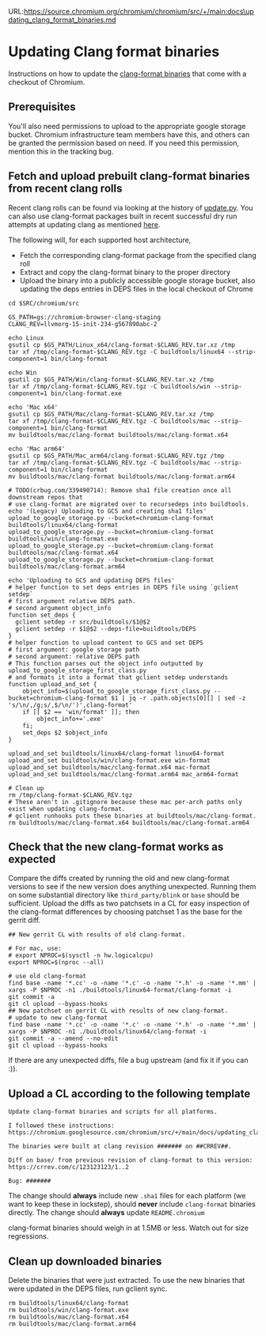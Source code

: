 URL:https://source.chromium.org/chromium/chromium/src/+/main:docs\updating_clang_format_binaries.md
# Updating Clang format binaries

Instructions on how to update the [clang-format binaries](clang_format.md) that
come with a checkout of Chromium.

## Prerequisites

You'll also need permissions to upload to the appropriate google storage
bucket. Chromium infrastructure team members have this, and others can be
granted the permission based on need. If you need this permission, mention this
in the tracking bug.

## Fetch and upload prebuilt clang-format binaries from recent clang rolls

Recent clang rolls can be found via looking at the history of
[update.py](https://crsrc.org/c/tools/clang/scripts/update.py). You can also
use clang-format packages built in recent successful dry run attempts at
updating clang as mentioned [here](clang_sheriffing.md).

The following will, for each supported host architecture,

* Fetch the corresponding clang-format package from the specified clang roll
* Extract and copy the clang-format binary to the proper directory
* Upload the binary into a publicly accessible google storage bucket, also
  updating the deps entries in DEPS files in the local checkout of Chrome

```shell
cd $SRC/chromium/src

GS_PATH=gs://chromium-browser-clang-staging
CLANG_REV=llvmorg-15-init-234-g567890abc-2

echo Linux
gsutil cp $GS_PATH/Linux_x64/clang-format-$CLANG_REV.tar.xz /tmp
tar xf /tmp/clang-format-$CLANG_REV.tgz -C buildtools/linux64 --strip-component=1 bin/clang-format

echo Win
gsutil cp $GS_PATH/Win/clang-format-$CLANG_REV.tar.xz /tmp
tar xf /tmp/clang-format-$CLANG_REV.tgz -C buildtools/win --strip-component=1 bin/clang-format.exe

echo 'Mac x64'
gsutil cp $GS_PATH/Mac/clang-format-$CLANG_REV.tar.xz /tmp
tar xf /tmp/clang-format-$CLANG_REV.tgz -C buildtools/mac --strip-component=1 bin/clang-format
mv buildtools/mac/clang-format buildtools/mac/clang-format.x64

echo 'Mac arm64'
gsutil cp $GS_PATH/Mac_arm64/clang-format-$CLANG_REV.tgz /tmp
tar xf /tmp/clang-format-$CLANG_REV.tgz -C buildtools/mac --strip-component=1 bin/clang-format
mv buildtools/mac/clang-format buildtools/mac/clang-format.arm64

# TODO(crbug.com/339490714): Remove sha1 file creation once all downstream repos that
# use clang-format are migrated over to recursedeps into buildtools.
echo '(Legacy) Uploading to GCS and creating sha1 files'
upload_to_google_storage.py --bucket=chromium-clang-format buildtools/linux64/clang-format
upload_to_google_storage.py --bucket=chromium-clang-format buildtools/win/clang-format.exe
upload_to_google_storage.py --bucket=chromium-clang-format buildtools/mac/clang-format.x64
upload_to_google_storage.py --bucket=chromium-clang-format buildtools/mac/clang-format.arm64

echo 'Uploading to GCS and updating DEPS files'
# helper function to set deps entries in DEPS file using `gclient setdep`
# first argument relative DEPS path.
# second argument object_info
function set_deps {
  gclient setdep -r src/buildtools/$1@$2
  gclient setdep -r $1@$2 --deps-file=buildtools/DEPS
}
# helper function to upload content to GCS and set DEPS
# first argument: google storage path
# second argument: relative DEPS path
# This function parses out the object info outputted by upload_to_google_storage_first_class.py
# and formats it into a format that gclient setdep understands
function upload_and_set {
	object_info=$(upload_to_google_storage_first_class.py --bucket=chromium-clang-format $1 | jq -r .path.objects[0][] | sed -z 's/\n/,/g;s/,$/\n/')',clang-format'
	if [[ $2 == 'win/format' ]]; then
		object_info+='.exe'
	fi;
	set_deps $2 $object_info
}

upload_and_set buildtools/linux64/clang-format linux64-format
upload_and_set buildtools/win/clang-format.exe win-format
upload_and_set buildtools/mac/clang-format.x64 mac-format
upload_and_set buildtools/mac/clang-format.arm64 mac_arm64-format

# Clean up
rm /tmp/clang-format-$CLANG_REV.tgz
# These aren't in .gitignore because these mac per-arch paths only exist when updating clang-format.
# gclient runhooks puts these binaries at buildtools/mac/clang-format.
rm buildtools/mac/clang-format.x64 buildtools/mac/clang-format.arm64
```

## Check that the new clang-format works as expected

Compare the diffs created by running the old and new clang-format versions to
see if the new version does anything unexpected. Running them on some
substantial directory like `third_party/blink` or `base` should be sufficient.
Upload the diffs as two patchsets in a CL for easy inspection of the
clang-format differences by choosing patchset 1 as the base for the gerrit diff.

```shell
## New gerrit CL with results of old clang-format.

# For mac, use:
# export NPROC=$(sysctl -n hw.logicalcpu)
export NPROC=$(nproc --all)

# use old clang-format
find base -name '*.cc' -o -name '*.c' -o -name '*.h' -o -name '*.mm' | xargs -P $NPROC -n1 ./buildtools/linux64-format/clang-format -i
git commit -a
git cl upload --bypass-hooks
## New patchset on gerrit CL with results of new clang-format.
# update to new clang-format
find base -name '*.cc' -o -name '*.c' -o -name '*.h' -o -name '*.mm' | xargs -P $NPROC -n1 ./buildtools/linux64/clang-format -i
git commit -a --amend --no-edit
git cl upload --bypass-hooks
```

If there are any unexpected diffs, file a bug upstream (and fix it if you can :)).

## Upload a CL according to the following template

    Update clang-format binaries and scripts for all platforms.

    I followed these instructions:
    https://chromium.googlesource.com/chromium/src/+/main/docs/updating_clang_format_binaries.md

    The binaries were built at clang revision ####### on ##CRREV##.

    Diff on base/ from previous revision of clang-format to this version:
    https://crrev.com/c/123123123/1..2

    Bug: #######

The change should **always** include new `.sha1` files for each platform (we
want to keep these in lockstep), should **never** include `clang-format`
binaries directly. The change should **always** update `README.chromium`

clang-format binaries should weigh in at 1.5MB or less. Watch out for size
regressions.

## Clean up downloaded binaries
Delete the binaries that were just extracted. To use the new binaries that were
updated in the DEPS files, run gclient sync.
```shell
rm buildtools/linux64/clang-format
rm buildtools/win/clang-format.exe
rm buildtools/mac/clang-format.x64
rm buildtools/mac/clang-format.arm64
```
